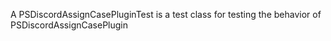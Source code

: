 A PSDiscordAssignCasePluginTest is a test class for testing the behavior of PSDiscordAssignCasePlugin